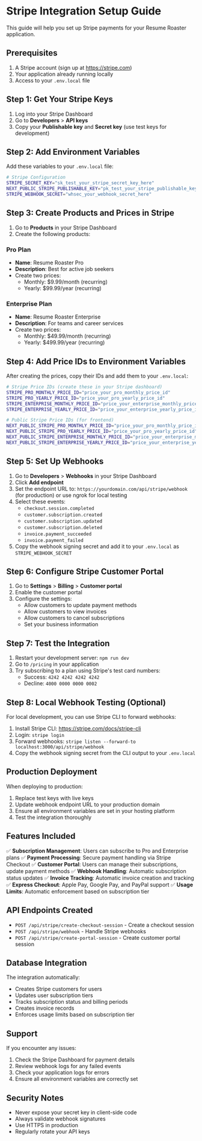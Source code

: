 # Stripe Integration Setup Guide

This guide will help you set up Stripe payments for your Resume Roaster application.

## Prerequisites

1. A Stripe account (sign up at https://stripe.com)
2. Your application already running locally
3. Access to your `.env.local` file

## Step 1: Get Your Stripe Keys

1. Log into your Stripe Dashboard
2. Go to **Developers** > **API keys**
3. Copy your **Publishable key** and **Secret key** (use test keys for development)

## Step 2: Add Environment Variables

Add these variables to your `.env.local` file:

```bash
# Stripe Configuration
STRIPE_SECRET_KEY="sk_test_your_stripe_secret_key_here"
NEXT_PUBLIC_STRIPE_PUBLISHABLE_KEY="pk_test_your_stripe_publishable_key_here"
STRIPE_WEBHOOK_SECRET="whsec_your_webhook_secret_here"
```

## Step 3: Create Products and Prices in Stripe

1. Go to **Products** in your Stripe Dashboard
2. Create the following products:

### Pro Plan
- **Name**: Resume Roaster Pro
- **Description**: Best for active job seekers
- Create two prices:
  - Monthly: $9.99/month (recurring)
  - Yearly: $99.99/year (recurring)

### Enterprise Plan
- **Name**: Resume Roaster Enterprise
- **Description**: For teams and career services
- Create two prices:
  - Monthly: $49.99/month (recurring)
  - Yearly: $499.99/year (recurring)

## Step 4: Add Price IDs to Environment Variables

After creating the prices, copy their IDs and add them to your `.env.local`:

```bash
# Stripe Price IDs (create these in your Stripe dashboard)
STRIPE_PRO_MONTHLY_PRICE_ID="price_your_pro_monthly_price_id"
STRIPE_PRO_YEARLY_PRICE_ID="price_your_pro_yearly_price_id"
STRIPE_ENTERPRISE_MONTHLY_PRICE_ID="price_your_enterprise_monthly_price_id"
STRIPE_ENTERPRISE_YEARLY_PRICE_ID="price_your_enterprise_yearly_price_id"

# Public Stripe Price IDs (for frontend)
NEXT_PUBLIC_STRIPE_PRO_MONTHLY_PRICE_ID="price_your_pro_monthly_price_id"
NEXT_PUBLIC_STRIPE_PRO_YEARLY_PRICE_ID="price_your_pro_yearly_price_id"
NEXT_PUBLIC_STRIPE_ENTERPRISE_MONTHLY_PRICE_ID="price_your_enterprise_monthly_price_id"
NEXT_PUBLIC_STRIPE_ENTERPRISE_YEARLY_PRICE_ID="price_your_enterprise_yearly_price_id"
```

## Step 5: Set Up Webhooks

1. Go to **Developers** > **Webhooks** in your Stripe Dashboard
2. Click **Add endpoint**
3. Set the endpoint URL to: `https://yourdomain.com/api/stripe/webhook` (for production) or use ngrok for local testing
4. Select these events:
   - `checkout.session.completed`
   - `customer.subscription.created`
   - `customer.subscription.updated`
   - `customer.subscription.deleted`
   - `invoice.payment_succeeded`
   - `invoice.payment_failed`
5. Copy the webhook signing secret and add it to your `.env.local` as `STRIPE_WEBHOOK_SECRET`

## Step 6: Configure Stripe Customer Portal

1. Go to **Settings** > **Billing** > **Customer portal**
2. Enable the customer portal
3. Configure the settings:
   - Allow customers to update payment methods
   - Allow customers to view invoices
   - Allow customers to cancel subscriptions
   - Set your business information

## Step 7: Test the Integration

1. Restart your development server: `npm run dev`
2. Go to `/pricing` in your application
3. Try subscribing to a plan using Stripe's test card numbers:
   - Success: `4242 4242 4242 4242`
   - Decline: `4000 0000 0000 0002`

## Step 8: Local Webhook Testing (Optional)

For local development, you can use Stripe CLI to forward webhooks:

1. Install Stripe CLI: https://stripe.com/docs/stripe-cli
2. Login: `stripe login`
3. Forward webhooks: `stripe listen --forward-to localhost:3000/api/stripe/webhook`
4. Copy the webhook signing secret from the CLI output to your `.env.local`

## Production Deployment

When deploying to production:

1. Replace test keys with live keys
2. Update webhook endpoint URL to your production domain
3. Ensure all environment variables are set in your hosting platform
4. Test the integration thoroughly

## Features Included

✅ **Subscription Management**: Users can subscribe to Pro and Enterprise plans
✅ **Payment Processing**: Secure payment handling via Stripe Checkout
✅ **Customer Portal**: Users can manage their subscriptions, update payment methods
✅ **Webhook Handling**: Automatic subscription status updates
✅ **Invoice Tracking**: Automatic invoice creation and tracking
✅ **Express Checkout**: Apple Pay, Google Pay, and PayPal support
✅ **Usage Limits**: Automatic enforcement based on subscription tier

## API Endpoints Created

- `POST /api/stripe/create-checkout-session` - Create a checkout session
- `POST /api/stripe/webhook` - Handle Stripe webhooks
- `POST /api/stripe/create-portal-session` - Create customer portal session

## Database Integration

The integration automatically:
- Creates Stripe customers for users
- Updates user subscription tiers
- Tracks subscription status and billing periods
- Creates invoice records
- Enforces usage limits based on subscription tier

## Support

If you encounter any issues:
1. Check the Stripe Dashboard for payment details
2. Review webhook logs for any failed events
3. Check your application logs for errors
4. Ensure all environment variables are correctly set

## Security Notes

- Never expose your secret key in client-side code
- Always validate webhook signatures
- Use HTTPS in production
- Regularly rotate your API keys 